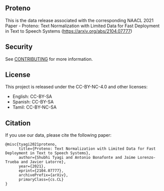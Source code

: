 ## Proteno


This is the data release associated with the corresponding NAACL 2021 Paper - Proteno: Text Normalization with Limited Data for Fast Deployment in Text to Speech Systems (https://arxiv.org/abs/2104.07777)


## Security

See [CONTRIBUTING](CONTRIBUTING.md#security-issue-notifications) for more information.

## License

This project is released under the CC-BY-NC-4.0 and other licenses:

- English: CC-BY-SA
- Spanish: CC-BY-SA 
- Tamil: CC-BY-NC-SA

## Citation

If you use our data, please cite the following paper:

```
@misc{tyagi2021proteno,
      title={Proteno: Text Normalization with Limited Data for Fast Deployment in Text to Speech Systems}, 
      author={Shubhi Tyagi and Antonio Bonafonte and Jaime Lorenzo-Trueba and Javier Latorre},
      year={2021},
      eprint={2104.07777},
      archivePrefix={arXiv},
      primaryClass={cs.CL}
}
```
